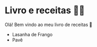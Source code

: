 # Livro e receitas :man_cook:

Olá! Bem vindo ao meu livro de receitas :wave:

- Lasanha de Frango
- Pavê
